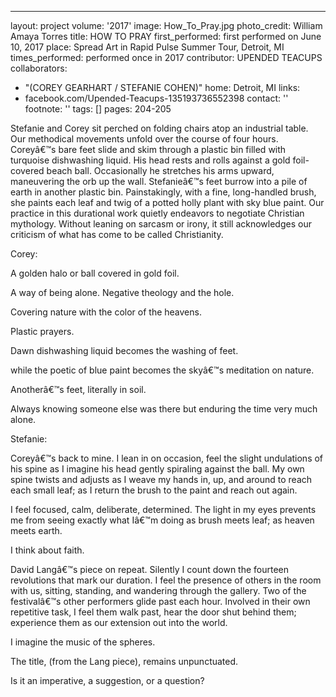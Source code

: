 ---
layout: project
volume: '2017'
image: How_To_Pray.jpg
photo_credit: William Amaya Torres
title: HOW TO PRAY
first_performed: first performed on June 10, 2017
place: Spread Art in Rapid Pulse Summer Tour, Detroit, MI
times_performed: performed once in 2017
contributor: UPENDED TEACUPS
collaborators:
- "(COREY GEARHART / STEFANIE COHEN)"
home: Detroit, MI
links:
- facebook.com/Upended-Teacups-135193736552398
contact: ''
footnote: ''
tags: []
pages: 204-205



Stefanie and Corey sit perched on folding chairs atop an industrial table. Our methodical movements unfold over the course of four hours. Coreyâ€™s bare feet slide and skim through a plastic bin filled with turquoise dishwashing liquid. His head rests and rolls against a gold foil-covered beach ball. Occasionally he stretches his arms upward, maneuvering the orb up the wall. Stefanieâ€™s feet burrow into a pile of earth in another plastic bin. Painstakingly, with a fine, long-handled brush, she paints each leaf and twig of a potted holly plant with sky blue paint. Our practice in this durational work quietly endeavors to negotiate Christian mythology. Without leaning on sarcasm or irony, it still acknowledges our criticism of what has come to be called Christianity.

Corey:

A golden halo or ball covered in gold foil.

A way of being alone. Negative theology and the hole.

Covering nature with the color of the heavens.

Plastic prayers.

Dawn dishwashing liquid becomes the washing of feet.

while the poetic of blue paint becomes the skyâ€™s meditation on nature.

Anotherâ€™s feet, literally in soil.

Always knowing someone else was there but enduring the time very much alone.

Stefanie:

Coreyâ€™s back to mine. I lean in on occasion, feel the slight undulations of his spine as I imagine his head gently spiraling against the ball. My own spine twists and adjusts as I weave my hands in, up, and around to reach each small leaf; as I return the brush to the paint and reach out again.

I feel focused, calm, deliberate, determined. The light in my eyes prevents me from seeing exactly what Iâ€™m doing as brush meets leaf; as heaven meets earth.

I think about faith.

David Langâ€™s piece on repeat. Silently I count down the fourteen revolutions that mark our duration. I feel the presence of others in the room with us, sitting, standing, and wandering through the gallery. Two of the festivalâ€™s other performers glide past each hour. Involved in their own repetitive task, I feel them walk past, hear the door shut behind them; experience them as our extension out into the world.

I imagine the music of the spheres.

The title, (from the Lang piece), remains unpunctuated.

Is it an imperative, a suggestion, or a question?
